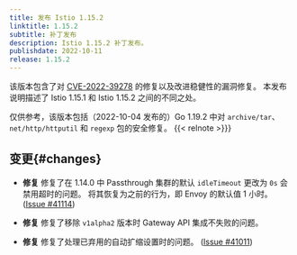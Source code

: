 ```yaml
---
title: 发布 Istio 1.15.2
linktitle: 1.15.2
subtitle: 补丁发布
description: Istio 1.15.2 补丁发布。
publishdate: 2022-10-11
release: 1.15.2
---
```


该版本包含了对 [CVE-2022-39278](/zh/news/security/istio-security-2022-007/#cve-2022-39278)
的修复以及改进稳健性的漏洞修复。
本发布说明描述了 Istio 1.15.1 和 Istio 1.15.2 之间的不同之处。

仅供参考，该版本包括（2022-10-04 发布的）Go 1.19.2 中对 `archive/tar`、`net/http/httputil`
和 `regexp` 包的安全修复。
{{< relnote >}}}

## 变更{#changes}

- **修复** 修复了在 1.14.0 中 Passthrough 集群的默认 `idleTimeout` 更改为 `0s` 会禁用超时的问题。
  将其恢复为之前的行为，即 Envoy 的默认值 1 小时。
  ([Issue #41114](https://github.com/istio/istio/issues/41114))

- **修复** 修复了移除 `v1alpha2` 版本时 Gateway API 集成不失败的问题。

- **修复** 修复了处理已弃用的自动扩缩设置时的问题。
  ([Issue #41011](https://github.com/istio/istio/issues/41011))
